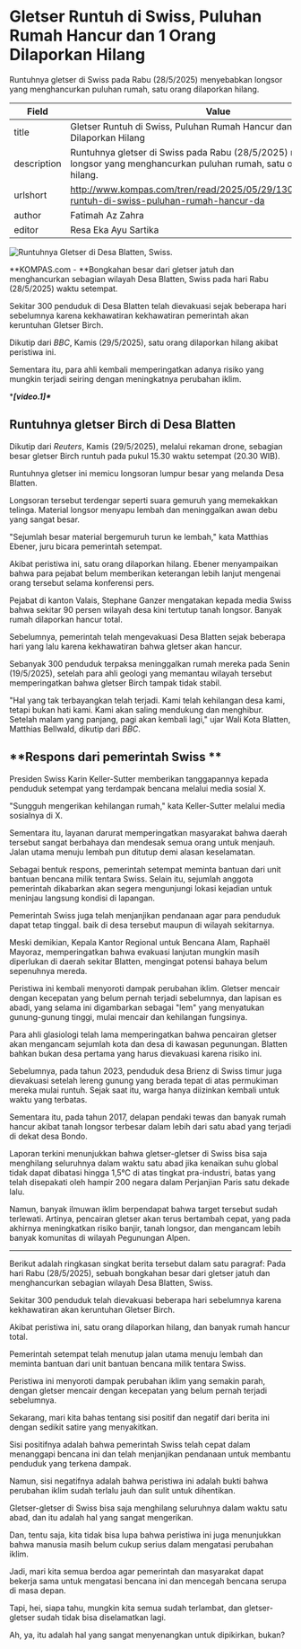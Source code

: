 # Gletser Runtuh di Swiss, Puluhan Rumah Hancur dan 1 Orang Dilaporkan Hilang

Runtuhnya gletser di Swiss pada Rabu (28/5/2025) menyebabkan longsor yang menghancurkan puluhan rumah, satu orang dilaporkan hilang.

| Field       | Value                                                       |
|-------------|-------------------------------------------------------------|
| title       | Gletser Runtuh di Swiss, Puluhan Rumah Hancur dan 1 Orang Dilaporkan Hilang |
| description | Runtuhnya gletser di Swiss pada Rabu (28/5/2025) menyebabkan longsor yang menghancurkan puluhan rumah, satu orang dilaporkan hilang. |
| urlshort    | http://www.kompas.com/tren/read/2025/05/29/130000065/gletser-runtuh-di-swiss-puluhan-rumah-hancur-da |
| author      | Fatimah Az Zahra |
| editor      | Resa Eka Ayu Sartika |

![Runtuhnya Gletser di Desa Blatten, Swiss.](https://asset.kompas.com/crops/t2WCoNx0iPnyYJpSTyUZPSCIzFo=/0x0:704x352/780x390/data/photo/2025/05/29/6837de6cb53f8.png)

**KOMPAS.com - **Bongkahan besar dari gletser jatuh dan menghancurkan sebagian wilayah Desa Blatten, Swiss pada hari Rabu (28/5/2025) waktu setempat.

Sekitar 300 penduduk di Desa Blatten telah dievakuasi sejak beberapa hari sebelumnya karena kekhawatiran kekhawatiran pemerintah akan keruntuhan Gletser Birch.

Dikutip dari *BBC*, Kamis (29/5/2025), satu orang dilaporkan hilang akibat peristiwa ini.

Sementara itu, para ahli kembali memperingatkan adanya risiko yang mungkin terjadi seiring dengan meningkatnya perubahan iklim.

****\[video.1\]\****

## **Runtuhnya gletser Birch di Desa Blatten** 

Dikutip dari *Reuters*, Kamis (29/5/2025), melalui rekaman drone, sebagian besar gletser Birch runtuh pada pukul 15.30 waktu setempat (20.30 WIB).

Runtuhnya gletser ini memicu longsoran lumpur besar yang melanda Desa Blatten.

Longsoran tersebut terdengar seperti suara gemuruh yang memekakkan telinga. Material longsor menyapu lembah dan meninggalkan awan debu yang sangat besar.

\"Sejumlah besar material bergemuruh turun ke lembah,\" kata Matthias Ebener, juru bicara pemerintah setempat.

Akibat peristiwa ini, satu orang dilaporkan hilang. Ebener menyampaikan bahwa para pejabat belum memberikan keterangan lebih lanjut mengenai orang tersebut selama konferensi pers.

Pejabat di kanton Valais, Stephane Ganzer mengatakan kepada media Swiss bahwa sekitar 90 persen wilayah desa kini tertutup tanah longsor. Banyak rumah dilaporkan hancur total.

Sebelumnya, pemerintah telah mengevakuasi Desa Blatten sejak beberapa hari yang lalu karena kekhawatiran bahwa gletser akan hancur.

Sebanyak 300 penduduk terpaksa meninggalkan rumah mereka pada Senin (19/5/2025), setelah para ahli geologi yang memantau wilayah tersebut memperingatkan bahwa gletser Birch tampak tidak stabil.

"Hal yang tak terbayangkan telah terjadi. Kami telah kehilangan desa kami, tetapi bukan hati kami. Kami akan saling mendukung dan menghibur. Setelah malam yang panjang, pagi akan kembali lagi," ujar Wali Kota Blatten, Matthias Bellwald, dikutip dari *BBC*.

## **Respons dari pemerintah Swiss **

Presiden Swiss Karin Keller-Sutter memberikan tanggapannya kepada penduduk setempat yang terdampak bencana melalui media sosial X.

\"Sungguh mengerikan kehilangan rumah,\" kata Keller-Sutter melalui media sosialnya di X.

Sementara itu, layanan darurat memperingatkan masyarakat bahwa daerah tersebut sangat berbahaya dan mendesak semua orang untuk menjauh. Jalan utama menuju lembah pun ditutup demi alasan keselamatan.

Sebagai bentuk respons, pemerintah setempat meminta bantuan dari unit bantuan bencana milik tentara Swiss. Selain itu, sejumlah anggota pemerintah dikabarkan akan segera mengunjungi lokasi kejadian untuk meninjau langsung kondisi di lapangan.

Pemerintah Swiss juga telah menjanjikan pendanaan agar para penduduk dapat tetap tinggal. baik di desa tersebut maupun di wilayah sekitarnya.

Meski demikian, Kepala Kantor Regional untuk Bencana Alam, Raphaël Mayoraz, memperingatkan bahwa evakuasi lanjutan mungkin masih diperlukan di daerah sekitar Blatten, mengingat potensi bahaya belum sepenuhnya mereda.

Peristiwa ini kembali menyoroti dampak perubahan iklim. Gletser mencair dengan kecepatan yang belum pernah terjadi sebelumnya, dan lapisan es abadi, yang selama ini digambarkan sebagai \"lem\" yang menyatukan gunung-gunung tinggi, mulai mencair dan kehilangan fungsinya.

Para ahli glasiologi telah lama memperingatkan bahwa pencairan gletser akan mengancam sejumlah kota dan desa di kawasan pegunungan. Blatten bahkan bukan desa pertama yang harus dievakuasi karena risiko ini.

Sebelumnya, pada tahun 2023, penduduk desa Brienz di Swiss timur juga dievakuasi setelah lereng gunung yang berada tepat di atas permukiman mereka mulai runtuh. Sejak saat itu, warga hanya diizinkan kembali untuk waktu yang terbatas.

Sementara itu, pada tahun 2017, delapan pendaki tewas dan banyak rumah hancur akibat tanah longsor terbesar dalam lebih dari satu abad yang terjadi di dekat desa Bondo.

Laporan terkini menunjukkan bahwa gletser-gletser di Swiss bisa saja menghilang seluruhnya dalam waktu satu abad jika kenaikan suhu global tidak dapat dibatasi hingga 1,5°C di atas tingkat pra-industri, batas yang telah disepakati oleh hampir 200 negara dalam Perjanjian Paris satu dekade lalu.

Namun, banyak ilmuwan iklim berpendapat bahwa target tersebut sudah terlewati. Artinya, pencairan gletser akan terus bertambah cepat, yang pada akhirnya meningkatkan risiko banjir, tanah longsor, dan mengancam lebih banyak komunitas di wilayah Pegunungan Alpen.

---
Berikut adalah ringkasan singkat berita tersebut dalam satu paragraf: Pada hari Rabu (28/5/2025), sebuah bongkahan besar dari gletser jatuh dan menghancurkan sebagian wilayah Desa Blatten, Swiss.

 Sekitar 300 penduduk telah dievakuasi beberapa hari sebelumnya karena kekhawatiran akan keruntuhan Gletser Birch.

 Akibat peristiwa ini, satu orang dilaporkan hilang, dan banyak rumah hancur total.

 Pemerintah setempat telah menutup jalan utama menuju lembah dan meminta bantuan dari unit bantuan bencana milik tentara Swiss.

 Peristiwa ini menyoroti dampak perubahan iklim yang semakin parah, dengan gletser mencair dengan kecepatan yang belum pernah terjadi sebelumnya.



Sekarang, mari kita bahas tentang sisi positif dan negatif dari berita ini dengan sedikit satire yang menyakitkan.

 Sisi positifnya adalah bahwa pemerintah Swiss telah cepat dalam menanggapi bencana ini dan telah menjanjikan pendanaan untuk membantu penduduk yang terkena dampak.

 Namun, sisi negatifnya adalah bahwa peristiwa ini adalah bukti bahwa perubahan iklim sudah terlalu jauh dan sulit untuk dihentikan.

 Gletser-gletser di Swiss bisa saja menghilang seluruhnya dalam waktu satu abad, dan itu adalah hal yang sangat mengerikan.

 Dan, tentu saja, kita tidak bisa lupa bahwa peristiwa ini juga menunjukkan bahwa manusia masih belum cukup serius dalam mengatasi perubahan iklim.

 Jadi, mari kita semua berdoa agar pemerintah dan masyarakat dapat bekerja sama untuk mengatasi bencana ini dan mencegah bencana serupa di masa depan.

 Tapi, hei, siapa tahu, mungkin kita semua sudah terlambat, dan gletser-gletser sudah tidak bisa diselamatkan lagi.

 Ah, ya, itu adalah hal yang sangat menyenangkan untuk dipikirkan, bukan?

